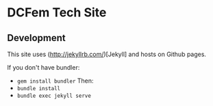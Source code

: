 # DCFem Tech Site

## Development
This site uses (http://jekyllrb.com/)[Jekyll] and hosts on Github pages.

If you don't have bundler:
- `gem install bundler`
Then:
- `bundle install`
- `bundle exec jekyll serve`